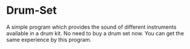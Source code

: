 # Drum-Set
A simple program which provides the sound of different instruments available in a drum kit. No need to buy a drum set now. You can get the same experience by this program.

